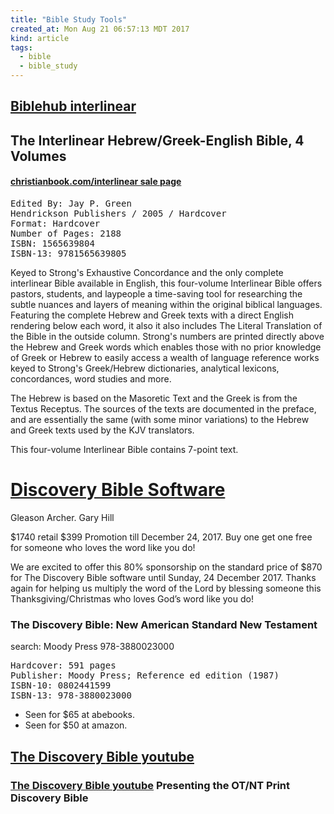 ```yaml
---
title: "Bible Study Tools"
created_at: Mon Aug 21 06:57:13 MDT 2017
kind: article
tags:
  - bible
  - bible_study
---
```


<h2>
  <a href="http://biblehub.com/interlinear/" target="_blank">Biblehub interlinear</a>
</h2>

<h2>The Interlinear Hebrew/Greek-English Bible, 4 Volumes</h2>

<h4>
  <a href="https://www.christianbook.com/interlinear-hebrew-greek-english-bible-volumes/9781565639805/pd/639804" target="_blank">christianbook.com/interlinear sale page</a>
</h4>

<pre>
Edited By: Jay P. Green
Hendrickson Publishers / 2005 / Hardcover
Format: Hardcover
Number of Pages: 2188
ISBN: 1565639804
ISBN-13: 9781565639805
</pre>

Keyed to Strong's Exhaustive Concordance and the only complete interlinear
Bible available in English, this four-volume Interlinear Bible offers
pastors, students, and laypeople a time-saving tool for researching
the subtle nuances and layers of meaning within the original biblical
languages. Featuring the complete Hebrew and Greek texts with a direct
English rendering below each word, it also it also includes The Literal
Translation of the Bible in the outside column. Strong's numbers are
printed directly above the Hebrew and Greek words which enables those
with no prior knowledge of Greek or Hebrew to easily access a wealth of
language reference works keyed to Strong's Greek/Hebrew dictionaries,
analytical lexicons, concordances, word studies and more.

The Hebrew is based on the Masoretic Text and the Greek is from the
Textus Receptus. The sources of the texts are documented in the preface,
and are essentially the same (with some minor variations) to the Hebrew
and Greek texts used by the KJV translators.

This four-volume Interlinear Bible contains 7-point text.

<h1>
  <a href="http://thediscoverybible.com/" target="_blank">Discovery Bible Software</a>
</h1>

Gleason Archer.
Gary Hill

$1740 retail $399 Promotion till December 24, 2017.
Buy one get one free for someone who loves the word like you do!

We are excited to offer this 80% sponsorship on the standard price of $870
for The Discovery Bible software until Sunday, 24 December 2017. Thanks
again for helping us multiply the word of the Lord by blessing someone
this Thanksgiving/Christmas who loves God’s word like you do!

<h3>The Discovery Bible: New American Standard New Testament</h3>

search:
Moody Press 978-3880023000

<pre>
Hardcover: 591 pages
Publisher: Moody Press; Reference ed edition (1987)
ISBN-10: 0802441599
ISBN-13: 978-3880023000
</pre>

<ul>
  <li>Seen for $65 at abebooks.</li>
  <li>Seen for $50 at amazon.</li>
</ul>

<h2>
  <a href="https://www.youtube.com/channel/UC9V8fbgdoF4oTViYJjc-1_Q" target="_blank">The Discovery Bible youtube</a>
</h2>

<h3>
  <a href="https://www.youtube.com/watch?v=TBUT8W6mZcQ" target="_blank">The Discovery Bible youtube</a>
  Presenting the OT/NT Print Discovery Bible
</h3>

<!--
html boilerplate
<a href="" target="_blank"></a>
<a name=""></a>
<img src="" width="400px">
<ul>
  <li></li>
</ul>
<pre>
</pre>
<pre><code>
</code></pre>
<math xmlns='http://www.w3.org/1998/Math/MathML' display='block'>
</math>
-->
